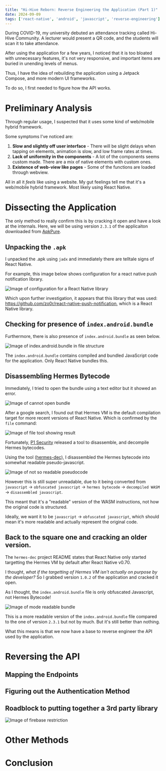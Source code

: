 ```yaml
---
title: "Hi-Hive Reborn: Reverse Engineering the Application (Part 1)"
date: 2024-09-09
tags: ['react-native', 'android', 'javascript', 'reverse-engineering']
---
```


During COVID-19, my university debuted an attendance tracking called Hi-Hive Community. A lecturer would present a QR code, and the students will scan it to take attendance.

After using the application for a few years, I noticed that it is too bloated with unnecessary features, it's not very responsive, and important items are buried in unending levels of menus.

Thus, I have the idea of rebuilding the application using a Jetpack Compose, and more modern UI frameworks.

To do so, I first needed to figure how the API works.

# Preliminary Analysis
Through regular usage, I suspected that it uses some kind of web/mobile hybrid framework. 

Some symptoms I've noticed are:
1. **Slow and slightly off user interface** - There will be slight delays when tapping on elements, animation is slow, and low frame rates at times.
2. **Lack of uniformity in the components** - A lot of the components seems custom made. There are a mix of native elements with custom ones.
3. **Existence of web-view like pages** - Some of the functions are loaded through webview.

All in all it _feels_ like using a website. My gut feelings tell me that it's a web/mobile hybrid framework. Most likely using React Native.

# Dissecting the Application
The only method to really confirm this is by cracking it open and have a look at the internals. Here, we will be using version `2.3.1` of the applicaiton downloaded from [ApkPure](https://apkpure.com/hi-hive-community/com.slc.hihive.community).

## Unpacking the `.apk`
I unpacked the .apk using `jadx` and immediately there are telltale signs of React Native.

For example, this image below shows configuration for a react native push notification library.

![Image of configuration for a React Native library](./images/reactnative_proof.png "Image of configuration for a React Native library")

Which upon further investigation, it appears that this library that was used: https://github.com/zo0r/react-native-push-notification, which is a React Native library.

## Checking for presence of `index.android.bundle`

Furthermore, there is also presence of `index.android.bundle` as seen below.

![Image of index.android.bundle in file structure](./images/reactnative_bundle_proof.png "Image of index.android.bundle in file structure")

The `index.android.bundle` contains compiled and bundled JavaScript code for the application. Only React Native bundles this.

## Disassembling Hermes Bytecode
Immediately, I tried to open the bundle using a text editor but it showed an error. 

![Image of cannot open bundle](./images/cannot_open_bundle.png "Image of cannot open bundle")

After a google search, I found out that Hermes VM is the default compilation target for more recent versions of React Native. Which is confirmed by the `file` command:

![Image of file tool showing result](./images/file_command_result.png "Image of file tool showing result")

Fortunately, [P1 Security](https://www.p1sec.com/blog/releasing-hermes-dec-an-open-source-disassembler-and-decompiler-for-the-react-native-hermes-bytecode) released a tool to disassemble, and decompile Hermes bytecodes.

Using the tool ([hermes-dec](https://github.com/P1sec/hermes-dec/)), I disassembled the Hermes bytecode into somewhat readable pseudo-javascript.

![Image of not so readable pseudocode](./images/not_so_readable_pseudocode.png "Image of not so readable pseudocode")

However this is still super unreadable, due to it being converted from `javascript` -> `obfuscated javascript` -> `hermes bytecode` -> `decompiled WASM` -> `disassembled javascript`. 

This meant that it's a "readable" version of the WASM instructions, not how the original code is structured.

Ideally, we want it to be `javascript` -> `obfuscated javascript`, which should mean it's more readable and actually represent the original code.

## Back to the square one and cracking an older version.
The `hermes-dec` project README states that React Native only started targetting the Hermes VM by default after React Native v0.70.

I thought, _what if the targetting of Hermes VM isn't actually on purpose by the developer?_ So I grabbed version `1.0.2` of the application and cracked it open.

As I thought, the `index.android.bundle` file is only obfuscated Javascript, not Hermes Bytecode!

![Image of mode readable bundle](./images/more_readable_bundle.png "Image of mode readable bundle")

This is a more readable version of the `index.android.bundle` file compared to the one of version `2.3.1` but not by much. But it's still better than nothing.

What this means is that we now have a base to reverse engineer the API used by the application.

# Reversing the API


## Mapping the Endpoints

## Figuring out the Authentication Method

## Roadblock to putting together a 3rd party library
![Image of firebase restriction](./images/firebase_restriction.png "Image of firebase restriction")

# Other Methods


# Conclusion